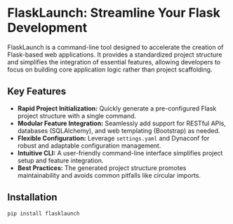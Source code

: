 # FlaskLaunch: Streamline Your Flask Development

FlaskLaunch is a command-line tool designed to accelerate the creation of Flask-based web applications. It provides a standardized project structure and simplifies the integration of essential features, allowing developers to focus on building core application logic rather than project scaffolding.

## Key Features

*   **Rapid Project Initialization:** Quickly generate a pre-configured Flask project structure with a single command.
*   **Modular Feature Integration:** Seamlessly add support for RESTful APIs, databases (SQLAlchemy), and web templating (Bootstrap) as needed.
*   **Flexible Configuration:** Leverage `settings.yaml` and Dynaconf for robust and adaptable configuration management.
*   **Intuitive CLI:** A user-friendly command-line interface simplifies project setup and feature integration.
*   **Best Practices:** The generated project structure promotes maintainability and avoids common pitfalls like circular imports.

## Installation

```bash
pip install flasklaunch